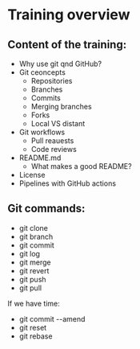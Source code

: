 # Training overview

## Content of the training:

- Why use git qnd GitHub?
- Git ceoncepts
    - Repositories
    - Branches
    - Commits
    - Merging branches
    - Forks
    - Local VS distant
- Git workflows
    - Pull reauests
    - Code reviews
- README.md
    - What makes a good README?
- License
- Pipelines with GitHub actions

## Git commands:
- git clone
- git branch
- git commit
- git log
- git merge
- git revert
- git push
- git pull

If we have time:
- git commit --amend
- git reset
- git rebase
